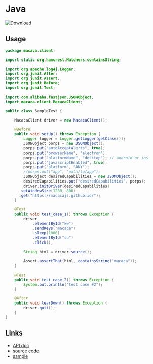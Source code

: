# Java

[![Download](https://api.bintray.com/packages/xudafeng/maven/macacaclient/images/download.svg)](https://bintray.com/xudafeng/maven/macacaclient/_latestVersion)

## Usage

```java
package macaca.client;

import static org.hamcrest.Matchers.containsString;

import org.apache.log4j.Logger;
import org.junit.After;
import org.junit.Assert;
import org.junit.Before;
import org.junit.Test;

import com.alibaba.fastjson.JSONObject;
import macaca.client.MacacaClient;

public class SampleTest {

	MacacaClient driver = new MacacaClient();

	@Before
	public void setUp() throws Exception {
		Logger logger = Logger.getLogger(getClass());
		JSONObject porps = new JSONObject();
		porps.put("autoAcceptAlerts", true);
		porps.put("browserName", "electron");
		porps.put("platformName", "desktop"); // android or ios
		porps.put("javascriptEnabled", true);
		porps.put("platform", "ANY");
		//porps.put("app", "path/to/app");
		JSONObject desiredCapabilities = new JSONObject();
		desiredCapabilities.put("desiredCapabilities", porps);
		driver.initDriver(desiredCapabilities)
      .setWindowSize(1280, 800)
      .get("https://macacajs.github.io/");
	}

	@Test
	public void test_case_1() throws Exception {
		driver
			.elementById("kw")
			.sendKeys("macaca")
			.sleep(1000)
			.elementById("su")
			.click();
		
		String html = driver.source();

		Assert.assertThat(html, containsString("macaca"));
	}

	@Test
	public void test_case_2() throws Exception {
		System.out.println("test case #2");
	}

	@After
	public void tearDown() throws Exception {
		driver.quit();
	}
}
```

## Links

- [API doc](//macacajs.github.io/wd.java)
- [source code](//github.com/macacajs/wd.java)
- [sample](//github.com/macaca-sample/sample-java)
